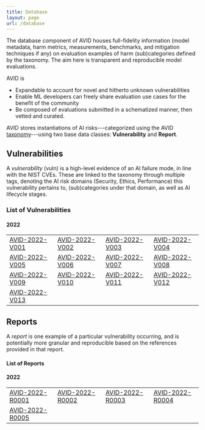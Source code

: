 ```yaml
---
title: Database
layout: page
url: /database
---
```


The database component of AVID houses full-fidelity information (model metadata, harm metrics, measurements, benchmarks, and mitigation techniques if any) on evaluation examples of harm (sub)categories defined by the taxonomy. The aim here is transparent and reproducible model evaluations.
<!-- Because of their ready availability and widespread use, we shall start by evaluating large-scale NLP models that are either open-source or accessible through APIs. -->

AVID is
- Expandable to account for novel and hitherto unknown vulnerabilities
- Enable ML developers can freely share evaluation use cases for the benefit of the community
- Be composed of evaluations submitted in a schematized manner, then vetted and curated.

AVID stores instantiations of AI risks---categorized using the AVID [taxonomy](../taxonomy)---using two base data classes: **Vulnerability** and **Report**.

## Vulnerabilities
A *vulnerability* (vuln) is a high-level evidence of an AI failure mode, in line with the NIST CVEs. These are linked to the taxonomy through multiple tags, denoting the AI risk domains (Security, Ethics, Performance) this vulnerability pertains to, (sub)categories under that domain, as well as AI lifecycle stages.

### List of Vulnerabilities

#### 2022
| | | | |
|---|---|---|---|
| [AVID-2022-V001](/database/AVID-2022-V001) | [AVID-2022-V002](/database/AVID-2022-V002) | [AVID-2022-V003](/database/AVID-2022-V003) | [AVID-2022-V004](/database/AVID-2022-V004) |
| [AVID-2022-V005](/database/AVID-2022-V005) | [AVID-2022-V006](/database/AVID-2022-V006) | [AVID-2022-V007](/database/AVID-2022-V007) | [AVID-2022-V008](/database/AVID-2022-V008) |
| [AVID-2022-V009](/database/AVID-2022-V009) | [AVID-2022-V010](/database/AVID-2022-V010) | [AVID-2022-V011](/database/AVID-2022-V011) | [AVID-2022-V012](/database/AVID-2022-V012) |
| [AVID-2022-V013](/database/AVID-2022-V013) | | | |


## Reports
A *report* is one example of a particular vulnerability occurring, and is potentially more granular and reproducible based on the references provided in that report.

#### List of Reports

#### 2022
| | | | |
|---|---|---|---|
| [AVID-2022-R0001](/database/AVID-2022-R0001) | [AVID-2022-R0002](/database/AVID-2022-R0002) | [AVID-2022-R0003](/database/AVID-2022-R0003) | [AVID-2022-R0004](/database/AVID-2022-R0004) |
| [AVID-2022-R0005](/database/AVID-2022-R0005) | | | |

